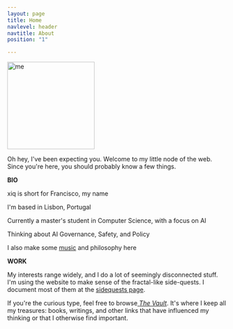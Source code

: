 ```yaml
---
layout: page
title: Home
navlevel: header
navtitle: About
position: "1"

---
```

<img src="{{ site.url }}/assets/img/xiqpic.jpg" alt="me" width="200"/> 

Oh hey, I've been expecting you. Welcome to my little node of the web. Since you're here, you should probably know a few things.

**BIO**

xiq is short for Francisco, my name

I'm based in Lisbon, Portugal

Currently a master's student in Computer Science, with a focus on AI

Thinking about AI Governance, Safety, and Policy

I also make some [music]( "gnu.html") and philosophy here

**WORK**

My interests range widely, and I do a lot of seemingly disconnected stuff. I'm using the website to make sense of the fractal-like side-quests. I document most of them at the [sidequests page](pages/sidequests.html "Sidequests page").

If you're the curious type, feel free to browse[ _The Vault_](pages/vault.html "The Vault..."). It's where I keep all my treasures: books, writings, and other links that have influenced my thinking or that I otherwise find important.